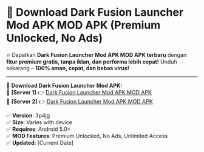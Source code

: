 # 🚀 Download Dark Fusion Launcher Mod APK MOD APK (Premium Unlocked, No Ads)  

🔥 Dapatkan **Dark Fusion Launcher Mod APK MOD APK terbaru** dengan **fitur premium gratis, tanpa iklan, dan performa lebih cepat!** Unduh sekarang – **100% aman, cepat, dan bebas virus!**  

---


🔽 **Download Dark Fusion Launcher Mod APK:**  
🔹 **[Server 1]** 👉 [Dark Fusion Launcher Mod APK MOD APK](https://apkcomod.com?title=Dark_Fusion_Launcher_Mod_APK)  
🔹 **[Server 2]** 👉 [Dark Fusion Launcher Mod APK MOD APK](https://apkcomod.com?title=Dark_Fusion_Launcher_Mod_APK)  


✅ **Version**: 3p4jg  
✅ **Size**: Varies with device  
✅ **Requires**: Android 5.0+  
✅ **MOD Features**: Premium Unlocked, No Ads, Unlimited Access  
✅ **Updated**: [Current Date]  